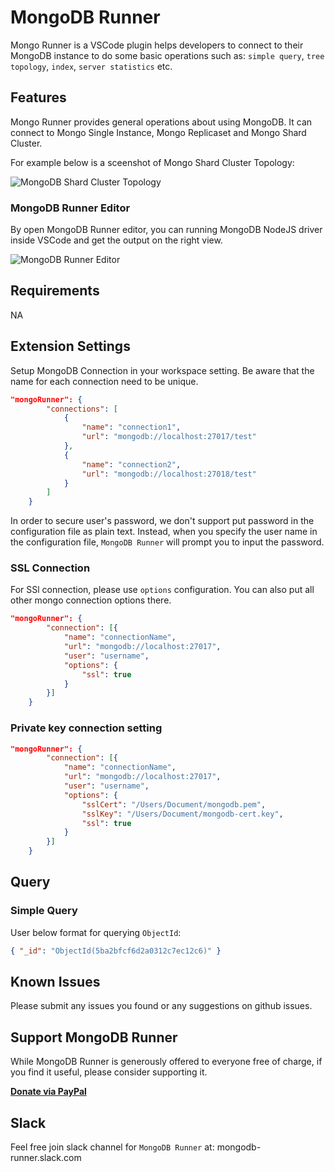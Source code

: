 # MongoDB Runner

Mongo Runner is a VSCode plugin helps developers to connect to their MongoDB instance to do some basic operations such as: `simple query`, `tree topology`, `index`, `server statistics` etc.

## Features

Mongo Runner provides general operations about using MongoDB. It can connect to Mongo Single Instance, Mongo Replicaset and Mongo Shard Cluster.

For example below is a sceenshot of Mongo Shard Cluster Topology:

![MongoDB Shard Cluster Topology](https://raw.githubusercontent.com/zhaoyi0113/mongodb-runner/master/images/shard-ss.png)

### MongoDB Runner Editor

By open MongoDB Runner editor, you can running MongoDB NodeJS driver inside VSCode and get the output on the right view. 

![MongoDB Runner Editor](https://raw.githubusercontent.com/zhaoyi0113/mongodb-runner/master/images/mr-editor.png)

## Requirements

NA

## Extension Settings

Setup MongoDB Connection in your workspace setting. Be aware that the name for each connection need to be unique.

```json
"mongoRunner": {
        "connections": [
            {
                "name": "connection1",
                "url": "mongodb://localhost:27017/test"
            },
            {
                "name": "connection2",
                "url": "mongodb://localhost:27018/test"
            }
        ]
    }
```

In order to secure user's password, we don't support put password in the configuration file as plain text. Instead, when you specify the user name in the configuration file, `MongoDB Runner` will prompt you to input the password.

### SSL Connection

For SSl connection, please use `options` configuration. You can also put all other mongo connection options there.

```json
"mongoRunner": {
        "connection": [{
            "name": "connectionName",
            "url": "mongodb://localhost:27017",
            "user": "username",
            "options": {
                "ssl": true
            }
        }]
    }
```

### Private key connection setting

```json
"mongoRunner": {
        "connection": [{
            "name": "connectionName",
            "url": "mongodb://localhost:27017",
            "user": "username",
            "options": {
                "sslCert": "/Users/Document/mongodb.pem",
                "sslKey": "/Users/Document/mongodb-cert.key",
                "ssl": true
            }
        }]
    }
```

## Query

### Simple Query

User below format for querying `ObjectId`:

```json
{ "_id": "ObjectId(5ba2bfcf6d2a0312c7ec12c6)" }
```

## Known Issues

Please submit any issues you found or any suggestions on github issues.

## Support MongoDB Runner
While MongoDB Runner is generously offered to everyone free of charge, if you find it useful, please consider supporting it.

[**Donate via PayPal**](https://www.paypal.com/cgi-bin/webscr?cmd=_donations&business=W75BXQ3XP6VUL&item_name=MongoDB+Runner&currency_code=USD&source=url)

## Slack
Feel free join slack channel for `MongoDB Runner` at: mongodb-runner.slack.com
